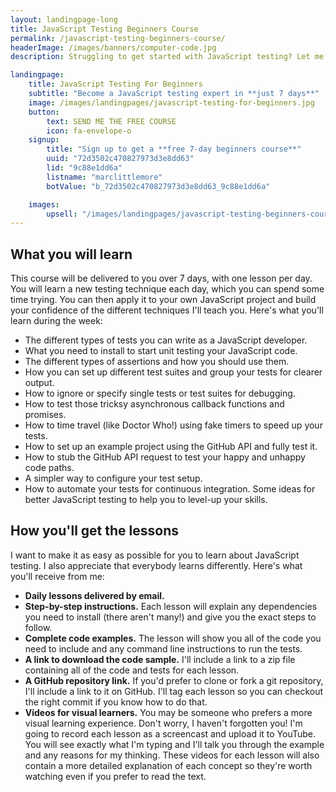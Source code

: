 ```yaml
---
layout: landingpage-long
title: JavaScript Testing Beginners Course
permalink: /javascript-testing-beginners-course/
headerImage: /images/banners/computer-code.jpg
description: Struggling to get started with JavaScript testing? Let me help you.

landingpage:
    title: JavaScript Testing For Beginners
    subtitle: "Become a JavaScript testing expert in **just 7 days**"
    image: /images/landingpages/javascript-testing-for-beginners.jpg
    button:
        text: SEND ME THE FREE COURSE
        icon: fa-envelope-o
    signup:
        title: "Sign up to get a **free 7-day beginners course**"
        uuid: "72d3502c470827973d3e8dd63"
        lid: "9c88e1dd6a"
        listname: "marclittlemore"
        botValue: "b_72d3502c470827973d3e8dd63_9c88e1dd6a"

    images:
        upsell: "/images/landingpages/javascript-testing-beginners-course.jpg"
---
```


## What you will learn

This course will be delivered to you over 7 days, with one lesson per day. You will learn a new testing technique each day, which you can spend some time trying. You can then apply it to your own JavaScript project and build your confidence of the different techniques I'll teach you. Here's what you'll learn during the week:

* The different types of tests you can write as a JavaScript developer.
* What you need to install to start unit testing your JavaScript code.
* The different types of assertions and how you should use them.
* How you can set up different test suites and group your tests for clearer output.
* How to ignore or specify single tests or test suites for debugging.
* How to test those tricksy asynchronous callback functions and promises.
* How to time travel (like Doctor Who!) using fake timers to speed up your tests.
* How to set up an example project using the GitHub API and fully test it.
* How to stub the GitHub API request to test your happy and unhappy code paths.
* A simpler way to configure your test setup.
* How to automate your tests for continuous integration.
Some ideas for better JavaScript testing to help you to level-up your skills.

## How you'll get the lessons

I want to make it as easy as possible for you to learn about JavaScript testing. I also appreciate that everybody learns differently. Here's what you'll receive from me:

* **Daily lessons delivered by email.**
* **Step-by-step instructions.** Each lesson will explain any dependencies you need to install (there aren't many!) and give you the exact steps to follow.
* **Complete code examples.** The lesson will show you all of the code you need to include and any command line instructions to run the tests.
* **A link to download the code sample.** I'll include a link to a zip file containing all of the code and tests for each lesson.
* **A GitHub repository link.** If you'd prefer to clone or fork a git repository, I'll include a link to it on GitHub. I'll tag each lesson so you can checkout the right commit if you know how to do that.
* **Videos for visual learners.** You may be someone who prefers a more visual learning experience. Don't worry, I haven't forgotten you! I'm going to record each lesson as a screencast and upload it to YouTube. You will see exactly what I'm typing and I'll talk you through the example and any reasons for my thinking. These videos for each lesson will also contain a more detailed explanation of each concept so they're worth watching even if you prefer to read the text.